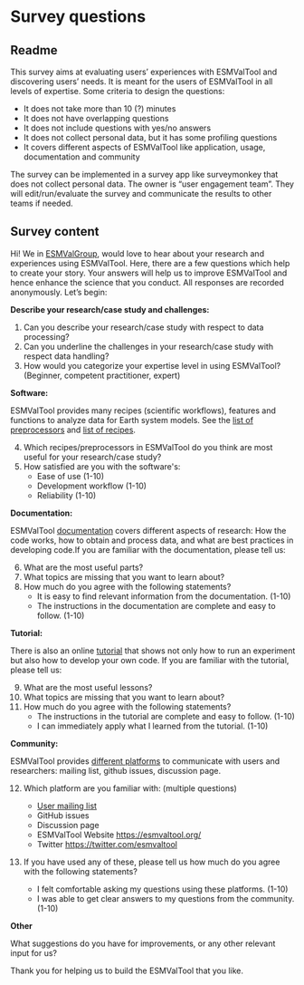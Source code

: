 # Survey questions

## Readme

This survey aims at evaluating users’ experiences with ESMValTool and
discovering users’ needs.  It is meant for the users of ESMValTool in all levels
of expertise. Some criteria to design the questions:

- It does not take more than 10 (?) minutes
- It does not have overlapping questions
- It does not include questions with yes/no answers
- It does not collect personal data, but it has some profiling questions
- It covers different aspects of ESMValTool like application, usage, documentation and community

The survey can be implemented in a survey app like surveymonkey that does not
collect personal data. The owner is “user engagement team”. They will
edit/run/evaluate the survey and communicate the results to other teams if
needed.

## Survey content

Hi! We in [ESMValGroup](https://www.esmvaltool.org/), would love to hear about
your research and experiences using ESMValTool. Here, there are a few questions
which help to create your story. Your answers will help us to improve ESMValTool
and hence enhance the science that you conduct. All responses are recorded
anonymously. Let’s begin:

**Describe your research/case study and challenges:**

1. Can you describe your research/case study with respect to data processing?
2. Can you underline the challenges in your research/case study with respect data handling?
3. How would you categorize your expertise level in using ESMValTool? (Beginner,
   competent practitioner, expert)

**Software:**

ESMValTool provides many recipes (scientific workflows), features and functions to analyze data for Earth system
models. See the [list of preprocessors](https://docs.esmvaltool.org/projects/esmvalcore/en/latest/recipe/preprocessor.html#preprocessor)
and [list of recipes](https://docs.esmvaltool.org/en/latest/recipes/index.html).

4. Which recipes/preprocessors in ESMValTool do you think are most useful for your
research/case study?
5. How satisfied are you with the software's:
    - Ease of use (1-10)
    - Development workflow (1-10)
    - Reliability (1-10)

**Documentation:**

ESMValTool [documentation](https://docs.esmvaltool.org/en/latest/) covers
different aspects of research: How the code works, how to obtain and process
data, and what are best practices in developing code.If you are familiar with
the documentation, please tell us:

6. What are the most useful parts?
7. What topics are missing that you want to learn about?
8. How much do you agree with the following statements?
    - It is easy to find relevant information from the documentation. (1-10)
    - The instructions in the documentation are complete and easy
      to follow. (1-10)

**Tutorial:**

There is also an online
[tutorial](https://esmvalgroup.github.io/ESMValTool_Tutorial/) that shows not
only how to run an experiment but also how to develop your own code. If you are
familiar with the tutorial, please tell us:

9. What are the most useful lessons?
10. What topics are missing that you want to learn about?
11. How much do you agree with the following statements?
    - The instructions in the  tutorial are complete and easy
      to follow. (1-10)
    - I can immediately apply what I learned from the tutorial. (1-10)

**Community:**

ESMValTool provides [different
platforms](https://docs.esmvaltool.org/en/latest/introduction.html#support) to
communicate with users and researchers: mailing list, github issues, discussion
page.

12. Which platform are you familiar with: (multiple questions)

    - [User mailing list](https://docs.esmvaltool.org/en/latest/introduction.html#user-mailing-list)
    - GitHub issues
    - Discussion page
    - ESMValTool Website https://esmvaltool.org/
    - Twitter https://twitter.com/esmvaltool

13. If you have used any of these, please tell us how much do you agree with
the following statements?
    - I felt comfortable asking my questions using these platforms. (1-10)
    - I was able to get clear answers to my questions from the community. (1-10)

**Other**

What suggestions do you have for improvements, or any other relevant input for us?

Thank you for helping us to build the ESMValTool that you like.
